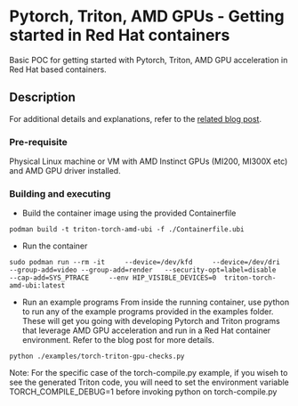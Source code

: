 # Pytorch, Triton, AMD GPUs - Getting started in Red Hat containers

Basic POC for getting started with Pytorch, Triton, AMD GPU acceleration in Red Hat based containers.

## Description

For additional details and explanations, refer to the [related blog post](https://next.redhat.com/2024/12/17/getting-started-with-pytorch-and-triton-on-amd-gpus-using-the-red-hat-universal-base-image/).

### Pre-requisite

Physical Linux machine or VM with AMD Instinct GPUs (MI200, MI300X etc) and AMD GPU driver installed. 
 
### Building and executing

* Build the container image using the provided Containerfile
```
podman build -t triton-torch-amd-ubi -f ./Containerfile.ubi
```
* Run the container 
```
sudo podman run --rm -it     --device=/dev/kfd     --device=/dev/dri     --group-add=video --group-add=render   --security-opt=label=disable     --cap-add=SYS_PTRACE     --env HIP_VISIBLE_DEVICES=0  triton-torch-amd-ubi:latest
```
* Run an example programs 
From inside the running container, use python to run any of the example programs provided in the examples folder. These will get you going with developing Pytorch and Triton programs that leverage AMD GPU acceleration and run in a Red Hat container environment. Refer to the blog post for more details.
```
python ./examples/torch-triton-gpu-checks.py
```
Note: For the specific case of the torch-compile.py example, if you wiseh to see the generated Triton code, you will need to set the environment variable TORCH_COMPILE_DEBUG=1 before invoking python on torch-compile.py 
